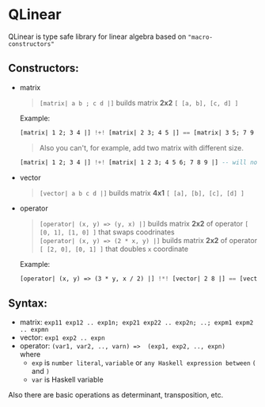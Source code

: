 # QLinear

QLinear is type safe library for linear algebra based on `"macro-constructors"`

## Constructors:
 * matrix
    > ```[matrix| a b ; c d |]``` builds matrix __2x2__  `[ [a, b], [c, d] ]`  
    
    Example: 
    ```haskell
    [matrix| 1 2; 3 4 |] !+! [matrix| 2 3; 4 5 |] == [matrix| 3 5; 7 9 |] 
    ```   
    > Also you can't, for example, add two matrix with different size. 
    ```haskell
   [matrix| 1 2; 3 4 |] !+! [matrix| 1 2 3; 4 5 6; 7 8 9 |] -- will not be compiled
    ```

  * vector
    > ```[vector| a b c d |]``` builds matrix __4x1__ `[ [a], [b], [c], [d] ]`  
 * operator
    > ```[operator| (x, y) => (y, x) |]``` builds matrix __2x2__ of operator `[ [0, 1], [1, 0] ]` that swaps coodrinates  
    > ```[operator| (x, y) => (2 * x, y) |]``` builds matrix __2x2__ of operator `[ [2, 0], [0, 1] ]` that doubles `x` coordinate  
   
   Example: 
    ```haskell
    [operator| (x, y) => (3 * y, x / 2) |] !*! [vector| 2 8 |] == [vector| 24 1 |]
    ```
## Syntax:
   * matrix: `exp11 exp12 .. exp1n; exp21 exp22 .. exp2n; ..; expm1 expm2 .. expmn `
   * vector: `exp1 exp2 .. expn`
   * operator: `(var1, var2, .., varn) =>  (exp1, exp2, .., expn)`  
     where 
     * `exp` is `number literal`, `variable` or `any Haskell expression between` `(` and `)`
     * `var` is Haskell variable   
  
Also there are basic operations as determinant, transposition, etc.
